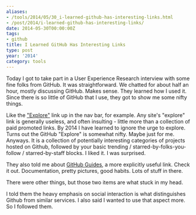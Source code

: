 ```yaml
---
aliases:
- /tools/2014/05/30_i-learned-github-has-interesting-links.html
- /post/2014/i-learned-github-has-interesting-links/
date: 2014-05-30T00:00:00Z
tags:
- github
title: I Learned GitHub Has Interesting Links
type: post
year: '2014'
category: tools
---
```

Today I got to take part in a User Experience Research interview
with some fine folks from GitHub. It was straightforward. We chatted
for about half an hour, mostly discussing GitHub. Makes sense. They
learned how I used it. Since there is so little of GitHub that I
use, they got to show me some nifty things.
<!--more-->

["Explore"]: https://github.com/explore

Like the ["Explore"][] link up in the nav bar, for example. Any site's
"explore" link is generally useless, and often insulting - little
more than a collection of paid promoted links. By 2014 I have
learned to ignore the urge to explore. Turns out the GitHub
"Explore" is somewhat nifty. Maybe just for me. Anyways. It is a
collection of potentially interesting categories of projects hosted
on Github, followed by your basic trending /
starred-by-folks-you-follow / starred-by-staff blocks. I liked it. I
was surprised.

[GitHub Guides]: https://guides.github.com

They also told me about [GitHub Guides][], a more explicitly useful
link. Check it out. Documentation, pretty pictures, good
habits. Lots of stuff in there.

There were other things, but those two items are what stuck in my
head.

I told them the heavy emphasis on social interaction is what
distinguishes Github from similar services. I also said I wanted to
use that aspect more. So I followed them.
